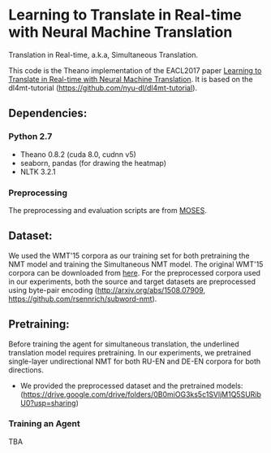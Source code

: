 Learning to Translate in Real-time with Neural Machine Translation
===================================
Translation in Real-time, a.k.a, Simultaneous Translation.

This code is the Theano implementation of the EACL2017 paper [Learning to Translate in Real-time with Neural Machine Translation](https://arxiv.org/abs/1610.00388). It is based on the dl4mt-tutorial (https://github.com/nyu-dl/dl4mt-tutorial).

Dependencies:
----------------------
### Python 2.7
* Theano 0.8.2 (cuda 8.0, cudnn v5)
* seaborn, pandas (for drawing the heatmap)
* NLTK 3.2.1

### Preprocessing
The preprocessing and evaluation scripts are from [MOSES](https://github.com/moses-smt/mosesdecoder).

Dataset:
----------------------
We used the WMT'15 corpora as our training set for both pretraining the NMT model and training the Simultaneous NMT model.
The original WMT'15 corpora can be downloaded from [here](http://www.statmt.org/wmt15/translation-task.html). 
For the preprocessed corpora used in our experiments, both the source and target datasets are preprocessed using byte-pair encoding (http://arxiv.org/abs/1508.07909, https://github.com/rsennrich/subword-nmt).

Pretraining:
----------------------
Before training the agent for simultaneous translation, the underlined translation model requires pretraining.
In our experiments, we pretrained single-layer undirectional NMT for both RU-EN and DE-EN corpora for both directions.

* We provided the preprocessed dataset and the pretrained models: (https://drive.google.com/drive/folders/0B0miOG3ks5c1SVljM1Q5SURibU0?usp=sharing)

### Training an Agent
TBA
